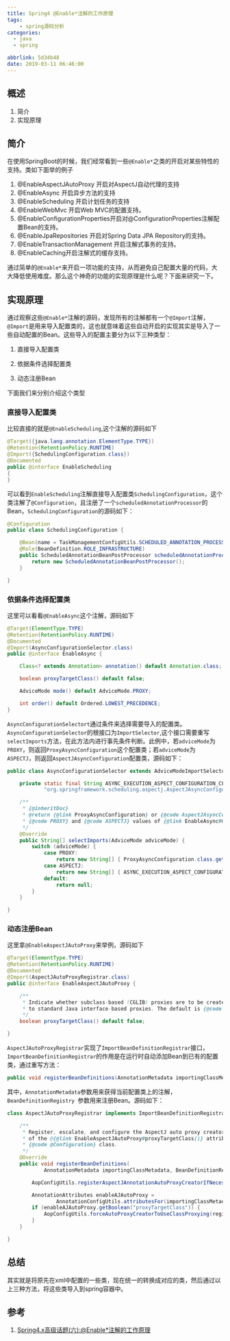 ```yaml
---
title: Spring4 @Enable*注解的工作原理
tags:
    - spring源码分析
categories:
  - java
  - spring

abbrlink: 5d34b48
date: 2019-03-11 06:46:00
---
```

## 概述

1. 简介
2. 实现原理

## 简介

在使用SpringBoot的时候，我们经常看到一些`@Enable*`之类的开启对某些特性的支持。类如下面举的例子

1. @EnableAspectJAutoProxy 开启对AspectJ自动代理的支持
2. @EnableAsync 开启异步方法的支持
3. @EnableScheduling 开启计划任务的支持
4. @EnableWebMvc 开启Web MVC的配置支持。
5. @EnableConfigurationProperties开启对@ConfigurationProperties注解配置Bean的支持。
6. @EnableJpaRepositories 开启对Spring Data JPA Repository的支持。
7. @EnableTransactionManagement 开启注解式事务的支持。
8. @EnableCaching开启注解式的缓存支持。

通过简单的`@Enable*`来开启一项功能的支持，从而避免自己配置大量的代码，大大降低使用难度。那么这个神奇的功能的实现原理是什么呢？下面来研究一下。
<!-- more -->

## 实现原理

通过观察这些`@Enable*`注解的源码，发现所有的注解都有一个`@Import`注解，`@Import`是用来导入配置类的，这也就意味着这些自动开启的实现其实是导入了一些自动配置的Bean。这些导入的配置主要分为以下三种类型：

1. 直接导入配置类

2.  依据条件选择配置类
3.  动态注册Bean

下面我们来分别介绍这个类型

### 直接导入配置类

比较直接的就是`@EnableScheduling`,这个注解的源码如下

```java
@Target({java.lang.annotation.ElementType.TYPE})
@Retention(RetentionPolicy.RUNTIME)
@Import({SchedulingConfiguration.class})
@Documented
public @interface EnableScheduling
{
}
```

可以看到`EnableScheduling`注解直接导入配置类`SchedulingConfiguration`，这个类注解了`@Configuration`，且注册了一个`scheduledAnnotationProcessor`的Bean，`SchedulingConfiguration`的源码如下：

```java
@Configuration
public class SchedulingConfiguration {

    @Bean(name = TaskManagementConfigUtils.SCHEDULED_ANNOTATION_PROCESSOR_BEAN_NAME)
    @Role(BeanDefinition.ROLE_INFRASTRUCTURE)
    public ScheduledAnnotationBeanPostProcessor scheduledAnnotationProcessor() {
        return new ScheduledAnnotationBeanPostProcessor();
    }

}
```

### 依据条件选择配置类

这里可以看看`@EnableAsync`这个注解，源码如下

```java
@Target(ElementType.TYPE)
@Retention(RetentionPolicy.RUNTIME)
@Documented
@Import(AsyncConfigurationSelector.class)
public @interface EnableAsync {

    Class<? extends Annotation> annotation() default Annotation.class;

    boolean proxyTargetClass() default false;

    AdviceMode mode() default AdviceMode.PROXY;

    int order() default Ordered.LOWEST_PRECEDENCE;
}
```

`AsyncConfigurationSelectort`通过条件来选择需要导入的配置类。`AsyncConfigurationSelector`的根接口为`ImportSelector`,这个接口需要重写`selectImports`方法，在此方法内进行事先条件判断。此例中，若`adviceMode`为`PROXY`，则返回`ProxyAsyncConfiguration`这个配置类；若`adviceMode`为`ASPECTJ`，则返回`AspectJAsyncConfiguration`配置类，源码如下：

```java
public class AsyncConfigurationSelector extends AdviceModeImportSelector<EnableAsync> {

    private static final String ASYNC_EXECUTION_ASPECT_CONFIGURATION_CLASS_NAME =
            "org.springframework.scheduling.aspectj.AspectJAsyncConfiguration";

    /**
     * {@inheritDoc}
     * @return {@link ProxyAsyncConfiguration} or {@code AspectJAsyncConfiguration} for
     * {@code PROXY} and {@code ASPECTJ} values of {@link EnableAsync#mode()}, respectively
     */
    @Override
    public String[] selectImports(AdviceMode adviceMode) {
        switch (adviceMode) {
            case PROXY:
                return new String[] { ProxyAsyncConfiguration.class.getName() };
            case ASPECTJ:
                return new String[] { ASYNC_EXECUTION_ASPECT_CONFIGURATION_CLASS_NAME };
            default:
                return null;
        }
    }

}
```

### 动态注册Bean

这里拿`@EnableAspectJAutoProxy`来举例，源码如下

```java
@Target(ElementType.TYPE)
@Retention(RetentionPolicy.RUNTIME)
@Documented
@Import(AspectJAutoProxyRegistrar.class)
public @interface EnableAspectJAutoProxy {

    /**
     * Indicate whether subclass-based (CGLIB) proxies are to be created as opposed
     * to standard Java interface-based proxies. The default is {@code false}.
     */
    boolean proxyTargetClass() default false;

}
```

`AspectJAutoProxyRegistrar`实现了`ImportBeanDefinitionRegistrar`接口，`ImportBeanDefinitionRegistrar`的作用是在运行时自动添加Bean到已有的配置类，通过重写方法：

```java
public void registerBeanDefinitions(AnnotationMetadata importingClassMetadata, BeanDefinitionRegistry registry)
```

其中，`AnnotationMetadata`参数用来获得当前配置类上的注解，`BeanDefinitionRegistry `参数用来注册Bean。源码如下：

```java
class AspectJAutoProxyRegistrar implements ImportBeanDefinitionRegistrar {

    /**
     * Register, escalate, and configure the AspectJ auto proxy creator based on the value
     * of the @{@link EnableAspectJAutoProxy#proxyTargetClass()} attribute on the importing
     * {@code @Configuration} class.
     */
    @Override
    public void registerBeanDefinitions(
            AnnotationMetadata importingClassMetadata, BeanDefinitionRegistry registry) {

        AopConfigUtils.registerAspectJAnnotationAutoProxyCreatorIfNecessary(registry);

        AnnotationAttributes enableAJAutoProxy =
                AnnotationConfigUtils.attributesFor(importingClassMetadata, EnableAspectJAutoProxy.class);
        if (enableAJAutoProxy.getBoolean("proxyTargetClass")) {
            AopConfigUtils.forceAutoProxyCreatorToUseClassProxying(registry);
        }
    }

}
```

## 总结

其实就是将原先在xml中配置的一些类，现在统一的转换成对应的类，然后通过以上三种方法，将这些类导入到spring容器中。

## 参考

1. [Spring4.x高级话题(六):@Enable*注解的工作原理](http://blog.longjiazuo.com/archives/1366)